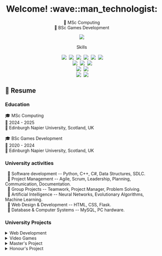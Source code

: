 <!--HEADER-->
<h1 align="center"> Welcome! :wave::man_technologist:</h1>
<p align="center"> 📕 MSc Computing  </br>
📙 BSc Games Development</p>
  
<!--SOCIAL MEDIA-->
<p align="center">
  <a href="https://www.linkedin.com/in/edgar-park-706545b7/">
    <img src="https://img.shields.io/badge/LinkedIn-0A66C2?logo=linkedin&logoColor=fff" />
  </a>
</p>

<!--SKILLS-->
<p align='center'>
  Skills</br>
  <br>
  &nbsp;<img src="https://custom-icon-badges.demolab.com/badge/C%23-%23239120.svg?logo=cshrp&logoColor=white"/>
  &nbsp;<img src="https://img.shields.io/badge/C++-%2300599C.svg?logo=c%2B%2B&logoColor=white"/>
  &nbsp;<img src="https://img.shields.io/badge/Python-3776AB?logo=python&logoColor=fff)"/>
  &nbsp;<img src="https://img.shields.io/badge/CSS-1572B6?logo=css3&logoColor=fff"/>
  &nbsp;<img src="https://img.shields.io/badge/HTML-%23E34F26.svg?logo=html5&logoColor=white"/>
  &nbsp;<img src="https://img.shields.io/badge/MySQL-4479A1?logo=mysql&logoColor=fff"/>
  <br>
  &nbsp;<img src="https://custom-icon-badges.demolab.com/badge/Visual%20Studio-5C2D91.svg?&logo=visual-studio&logoColor=white"/>
  &nbsp;<img src="https://custom-icon-badges.demolab.com/badge/Visual%20Studio%20Code-0078d7.svg?logo=vsc&logoColor=white"/>
  &nbsp;<img src="https://img.shields.io/badge/PyCharm-000?logo=pycharm&logoColor=fff"/>
  <br>
  &nbsp;<img src="https://img.shields.io/badge/Git-F05032?logo=git&logoColor=fff"/>
  &nbsp;<img src="https://img.shields.io/badge/GitHub-%23121011.svg?logo=github&logoColor=white"/>
  <br>
  &nbsp;<img src="https://img.shields.io/badge/Trello-0052CC?logo=trello&logoColor=fff"/>
  &nbsp;<img src="https://img.shields.io/badge/Slack-4A154B?logo=slack&logoColor=fff"/>
</p>    

<h2>📃 Resume</h2>
<h3> Education </h3>
🎓 MSc Computing</br>
📅 2024 - 2025</br>
📍 Edinburgh Napier University, Scotland, UK</br>
</br>
🎓 BSc Games Development</br>
📅 2020 - 2024</br>
📍 Edinburgh Napier University, Scotland, UK</br>

<h3>University activities</h3>
&nbsp;&nbsp;🔸 Software development -- Python, C++, C#, Data Structures, SDLC.</br>
&nbsp;&nbsp;🔸 Project Management -- Agile, Scrum, Leadership, Planning, Communication, Documentation.</br>
&nbsp;&nbsp;🔸 Group Projects -- Teamwork, Project Manager, Problem Solving.</br>
&nbsp;&nbsp;🔸 Artificial Intelligence -- Neural Networks, Evolutionary Algorithms, Machine Learning.</br>
&nbsp;&nbsp;🔸 Web Design & Development -- HTML, CSS, Flask.</br>
&nbsp;&nbsp;🔸 Database & Computer Systems -- MySQL, PC hardware.</br>

<!-- PERSONAL PROJECTS -->
<!--
<h3>Personal Projects</h3>
<details>
<summary>Robotics (Project TBC)</summary>
</br>
- Development to commence in September</br>
- Further details TBC.
</details>
-->

<!-- UNIVERSITY PROJECTS -->
<h3>University Projects</h3>
<details>
<!-- Web -->
<summary>Web Development</summary>
<br>
• <ins>HTML, CSS, PYTHON, FLASK</ins> </br>
&nbsp;&nbsp; A prototype of a floor navigation app for university campus.</br> 
&nbsp;&nbsp;▫️ Mainly used Python and PyCharm.</br>
&nbsp;&nbsp;▫️ XAMPP for database and Flask web framework.</br>
&nbsp;&nbsp;▫️ Backend navigation built using NetworkX, svgelements, A* pathfinding algorithm.</br>
</br>
The task was to build a navigation app that could be used on campus. The idea is that student could access each floor map, select rooms they are looking for and get the shortest path shown on the map.</br>
  </br>
<img src='https://github.com/EdgarX202/Campus-Navigator-Web-App/blob/main/navigation.gif' width='600'>
<br>
<br>
• <ins>HTML, CSS, PHP, JS</ins> </br>
&nbsp;&nbsp; A prototype of a website for supporting university online learning.</br> 
&nbsp;&nbsp;▫️ Used CSS for styling each page.</br>
&nbsp;&nbsp;▫️ Used JS for client-side validation (validating login form).</br>
&nbsp;&nbsp;▫️ Used PHP for server-side scripting (php session, creating and executing sql queries).</br>
&nbsp;&nbsp;▫️ Used MariaDB to create a database and store student and module details.</br>
</br>
The task was to create a website where a student can login and browse module pages. An admin should be able to add a new student, delete or edit their details as well well enrol a student to a module.</br>
  </br>
<img src='https://github.com/EdgarX202/Web-Development-coursework/blob/master/modulePage.png' width='800'>  
</details>

<details>
<!-- Video Games -->
<summary>Video Games</summary>
<br>
• <ins>C#, Unity, Adobe Illustrator</ins></br> 
</br>
&nbsp;&nbsp;▫️Took on the role of a Project Manager. Worked in an Agile Scrum team.</br>
&nbsp;&nbsp;▫️ In addition, I took extra responsibilities of creating visuals/UI, and some programming tasks.</br>
</br>
<img src='https://github.com/EdgarX202/AzollaGP/blob/master/34.gif' width='600'> </br>
<br>
• <ins>C#, Unity, Aseprite</ins> </br>
</br>
&nbsp;&nbsp;▫️ Worked on the project as a solo developer.</br>
&nbsp;&nbsp;▫️ GDD, visuals/UI, programming, documentation, version control.</br>
</br>
<img src='https://github.com/EdgarX202/2D-Tower-Defence/blob/master/demo.gif' width='600'> </br>
<br>
• <ins>C++, SFML, Adobe Illustrator</ins> </br>
</br>
&nbsp;&nbsp;▫️ Worked in a team of 2.</br> 
&nbsp;&nbsp;▫️ Took charge of visuals/UI, documentation and some programming tasks.</br>
</br>
<img src='https://github.com/EdgarX202/MageMadnessGE/assets/79812399/59c202f2-7581-499b-b467-06ec2d2025b1' width='600'> </br>
</details>

<!-- DISSERTATIONS -->
<details>
<summary>Master's Project</summary>
</br>
• <ins>Python/Flask, React/JavaScript, Ollama(Llama3)</ins></br> 
</br>
This project was developed throughout the summer 2025 (2.5 months).</br>
Version Control, Kanban, Gantt Chart, PyCharm, programming, research, weekly meetings.<br>
<br>
Research Question: How can personalised learning paths affect undergraduate student engagement and learning effectiveness in tech courses (e.g., software development)?<br>
<br>
Repo: https://github.com/EdgarX202/Learning-Path-Generator</br>
</br>
<p align='center'>
  <img src='https://github.com/EdgarX202/Learning-Path-Generator/blob/master/MoodleAI/LPG.gif' width='400'> <br>
</p>
</details>

<details>
<summary>Honour's Project</summary>
</br>
• <ins>NetLogo, AI, Evolutionary Algorithms</ins></br> 
</br>
Research based project, developed throughout the academic year 23/24.</br>
Version Control, Kanban board, MS Project, diary, programming, research, weekly supervisor meetings.</br>  
</br>
Research Question: How can evolutionary algorithm be used in creating a more dynamic and adaptive agent behaviour in a video game world where environmental change has impact on life?</br>
</br>
Repo: https://github.com/EdgarX202/ALife-Honours</br>
</br>
<p align='center'>
  <img src='https://github.com/EdgarX202/ALife-Honours/blob/master/Poster.png' width='700'> <br>
</p>
</details>


